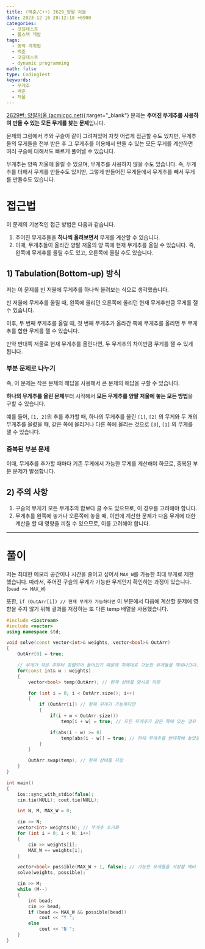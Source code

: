 ```yaml
---
title: (백준/C++) 2629_양팔 저울
date: 2023-12-16 20:12:18 +0900
categories:
  - 코딩테스트
  - 풀스택 개발
tags:
  - 동적 계획법
  - 백준
  - 코딩테스트
  - dynamic programming
math: false
type: CodingTest
keywords:
  - 무게추
  - 백준
  - 저울
---
```


[2629번: 양팔저울 (acmicpc.net)](https://www.acmicpc.net/problem/2629){:target="_blank"} 문제는 **주어진 무게추를 사용하여 만들 수 있는 모든 무게를 찾는 문제**입니다. 

문제의 그림에서 추와 구슬이 같이 그려져있어 자칫 어렵게 접근할 수도 있지만, 무게추들의 무게들을 전부 받은 후 그 무게추를 이용해서 만들 수 있는 모든 무게를 계산하면 여러 구슬에 대해서도 빠르게 풀어낼 수 있습니다.

무게추는 양쪽 저울에 올릴 수 있으며, 무게추를 사용하지 않을 수도 있습니다. 즉, 무게추를 더해서 무게를 만들수도 있지만, 그렇게 만들어진 무게들에서 무게추를 빼서 무게를 만들수도 있습니다.

# 접근법

이 문제의 기본적인 접근 방법은 다음과 같습니다.

1. 주어진 무게추들을 **하나씩 올려보면서** 무게를 계산할 수 있습니다.
2. 이때, 무게추들이 올라간 양팔 저울의 양 쪽에 현재 무게추를 올릴 수 있습니다. 즉, 왼쪽에 무게추를 올릴 수도 있고, 오른쪽에 올릴 수도 있습니다.

## 1) Tabulation(Bottom-up) 방식

저는 이 문제를 빈 저울에 무게추를 하나씩 올려보는 식으로 생각했습니다.

빈 저울에 무게추를 올릴 때, 왼쪽에 올리던 오른쪽에 올리던 현재 무게추만큼 무게를 잴 수 있습니다.

이후, 두 번째 무게추를 올릴 때, 첫 번째 무게추가 올라간 쪽에 무게추를 올리면 두 무게추를 합한 무게를 잴 수 있습니다.

만약 반대쪽 저울로 현재 무게추를 올린다면, 두 무게추의 차이만큼 무게를 잴 수 있게 됩니다.

### 부분 문제로 나누기

즉, 이 문제는 작은 문제의 해답을 사용해서 큰 문제의 해답을 구할 수 있습니다.

**하나의 무게추를 올린 문제**부터 시작해서 **모든 무게추를 양팔 저울에 놓는 모든 방법**을 구할 수 있습니다.

예를 들어, `[1, 2]`의 추를 추가할 때, 하나의 무게추를 올린 `[1]`, `[2]` 의 무게와 두 개의 무게추를 올렸을 때, 같은 쪽에 올리거나 다른 쪽에 올리는 것으로 `[3]`, `[1]` 의 무게를 잴 수 있습니다.

### 중복된 부분 문제

이때, 무게추를 추가할 때마다 기존 무게에서 가능한 무게를 계산해야 하므로, 중복된 부분 문제가 발생합니다.

## 2) 주의 사항

1. 구슬의 무게가 모든 무게추의 합보다 클 수도 있으므로, 이 경우를 고려해야 합니다.
2. 무게추를 왼쪽에 놓거나 오른쪽에 놓을 때, 이번에 계산한 문제가 다음 무게에 대한 계산을 할 때 영향을 끼칠 수 있으므로, 이를 고려해야 합니다.

---

# 풀이

저는 최대한 메모리 공간이나 시간을 줄이고 싶어서 `MAX_W`를 가능한 최대 무게로 제한했습니다.  따라서, 주어진 구슬의 무게가 가능한 무게인지 확인하는 과정이 있습니다. (`bead <= MAX_W`)

또한, `if (OutArr[i]) // 현재 무게가 가능하다면` 이 부분에서 다음에 계산할 문제에 영향을 주지 않기 위해 결과를 저장하는 또 다른 temp 배열을 사용했습니다.

```cpp
#include <iostream>
#include <vector>
using namespace std;

void solve(const vector<int>& weights, vector<bool>& OutArr)
{
	OutArr[0] = true;

	// 무게가 작은 추부터 정렬되어 들어있기 때문에 차례대로 가능한 무게들을 채워나간다.
	for(const int& w : weights)
	{
		vector<bool> temp(OutArr); // 현재 상태를 임시로 저장

		for (int i = 0; i < OutArr.size(); i++)
		{
			if (OutArr[i]) // 현재 무게가 가능하다면
			{
				if(i + w < OutArr.size())
					temp[i + w] = true; // 모든 무게추가 같은 쪽에 있는 경우

				if(abs(i - w) >= 0)
					temp[abs(i - w)] = true; // 현재 무게추를 반대쪽에 놓았을 때
			}
		}

		OutArr.swap(temp); // 현재 상태를 저장
	}
}

int main()
{
	ios::sync_with_stdio(false);
	cin.tie(NULL); cout.tie(NULL);

	int N, M, MAX_W = 0;

	cin >> N;
	vector<int> weights(N); // 무게추 초기화
	for (int i = 0; i < N; i++)
	{
		cin >> weights[i];
		MAX_W += weights[i];
	}

	vector<bool> possible(MAX_W + 1, false); // 가능한 무게들을 저장할 벡터
	solve(weights, possible);

	cin >> M;
	while (M--)
	{
		int bead;
		cin >> bead;
		if (bead <= MAX_W && possible[bead])
			cout << "Y ";
		else
			cout << "N ";
	}
}
```